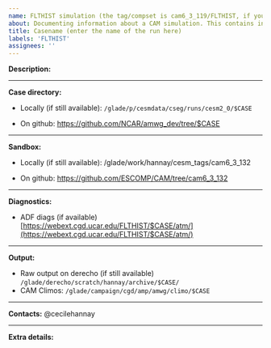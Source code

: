 ```yaml
---
name: FLTHIST simulation (the tag/compset is cam6_3_119/FLTHIST, if you are using another tag/compset, please customize accordingly)
about: Documenting information about a CAM simulation. This contains information about the location of the run directory, sandbox, etc 
title: Casename (enter the name of the run here)
labels: 'FLTHIST'
assignees: ''
---
```


**Description:**
___
**Case directory:**
- Locally (if still available):
`/glade/p/cesmdata/cseg/runs/cesm2_0/$CASE`

- On github:
https://github.com/NCAR/amwg_dev/tree/$CASE
___
**Sandbox:**
- Locally (if still available):
/glade/work/hannay/cesm_tags/cam6_3_132

- On github:
https://github.com/ESCOMP/CAM/tree/cam6_3_132
___
**Diagnostics:**
- ADF diags (if available)
[https://webext.cgd.ucar.edu/FLTHIST/$CASE/atm/](https://webext.cgd.ucar.edu/FLTHIST/$CASE/atm/)
___
**Output:**
- Raw output on derecho (if still available)
`/glade/derecho/scratch/hannay/archive/$CASE/`
- CAM Climos: `/glade/campaign/cgd/amp/amwg/climo/$CASE`
___
**Contacts:**
@cecilehannay
___
**Extra details:**
